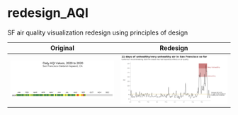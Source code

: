 # redesign_AQI
SF air quality visualization redesign using principles of design

Original      |  Redesign
:-------------------------:|:-------------------------:
![](/images/Original_AQI.png)|![](/images/AQI.png)

